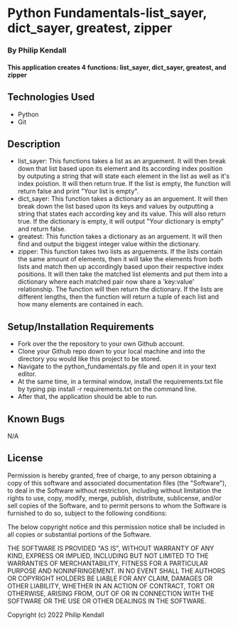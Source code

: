 # Python Fundamentals-list_sayer, dict_sayer, greatest, zipper

### By Philip Kendall

#### This application creates 4 functions: list_sayer, dict_sayer, greatest, and zipper

## Technologies Used

* Python
* Git

## Description

* list_sayer: This functions takes a list as an arguement. It will then break down that list based upon its element and its according index position by outputing a string that will state each element in the list as well as it's index poistion. It will then return true. If the list is empty, the function will return false and print "Your list is empty". 
* dict_sayer: This function takes a dictionary as an arguement. It will then break down the list based upon its keys and values by outputting a string that states each according key and its value. This will also return true. If the dictionary is empty, it will output "Your dictionary is empty" and return false.
* greatest: This function takes a dictionary as an arguement. It will then find and output the biggest integer value within the dictionary.
* zipper: This function takes two lists as arguements. If the lists contain the same amount of elements, then it will take the elements from both lists and match then up accordingly based upon their respective index positions. It will then take the matched list elements and put them into a dictionary where each matched pair now share a 'key:value' relationship. The function will then return the dictionary. If the lists are different lengths, then the function will return a tuple of each list and how many elements are contained in each.

## Setup/Installation Requirements

* Fork over the the repository to your own Github account.
* Clone your Github repo down to your local machine and into the directory you would like this project to be stored.
* Navigate to the python_fundamentals.py file and open it in your text editor.
* At the same time, in a terminal window, install the requirements.txt file by typing pip install -r requirements.txt on the command line.
* After that, the application should be able to run.

## Known Bugs

N/A

## License

Permission is hereby granted, free of charge, to any person obtaining
a copy of this software and associated documentation files (the
"Software"), to deal in the Software without restriction, including
without limitation the rights to use, copy, modify, merge, publish,
distribute, sublicense, and/or sell copies of the Software, and to
permit persons to whom the Software is furnished to do so, subject to
the following conditions:

The below copyright notice and this permission notice shall be
included in all copies or substantial portions of the Software.

THE SOFTWARE IS PROVIDED "AS IS", WITHOUT WARRANTY OF ANY KIND,
EXPRESS OR IMPLIED, INCLUDING BUT NOT LIMITED TO THE WARRANTIES OF
MERCHANTABILITY, FITNESS FOR A PARTICULAR PURPOSE AND
NONINFRINGEMENT. IN NO EVENT SHALL THE AUTHORS OR COPYRIGHT HOLDERS BE
LIABLE FOR ANY CLAIM, DAMAGES OR OTHER LIABILITY, WHETHER IN AN ACTION
OF CONTRACT, TORT OR OTHERWISE, ARISING FROM, OUT OF OR IN CONNECTION
WITH THE SOFTWARE OR THE USE OR OTHER DEALINGS IN THE SOFTWARE.

Copyright (c) 2022 Philip Kendall